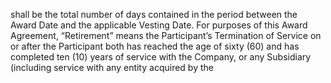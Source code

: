 shall  be  the  total  number  of  days  contained  in  the  period  between  the  Award  Date  and  the  applicable
Vesting Date. For purposes of this Award Agreement, “Retirement” means the Participant’s Termination
of Service on or after the Participant both has reached the age of sixty (60) and has completed ten (10)
years of service with the Company, or any Subsidiary (including service with any entity acquired by the